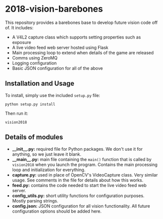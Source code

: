 # 2018-vision-barebones

This repository provides a barebones base to develop future vision code off of. It includes:

- A V4L2 capture class which supports setting properties such as exposure
- A live video feed web server hosted using Flask
- Main processing loop to extend when details of the game are released
- Comms using ZeroMQ
- Logging configuration
- Basic JSON configuration for all of the above

## Installation and Usage

To install, simply use the included `setup.py` file:

    python setup.py install

Then run it:

    vision2018

## Details of modules

- **\_\_init\_\_.py:** required file for Python packages. We don't use it for anything, so we just leave it blank.
- **\_\_main\_\_.py:** main file containing the `main()` function that is called by `vision2018` when you launch the program. Contains the main processing loop and initialization for everything.
- **capture.py:** used in place of OpenCV's VideoCapture class. Very similar usage. See comments in the file for details about how this works.
- **feed.py:** contains the code needed to start the live video feed web server.
- **config_utils.py:** short utility functions for configuration purposes. Mostly parsing strings.
- **config.json:** JSON configuration for all vision functionality. All future configuration options should be added here.
